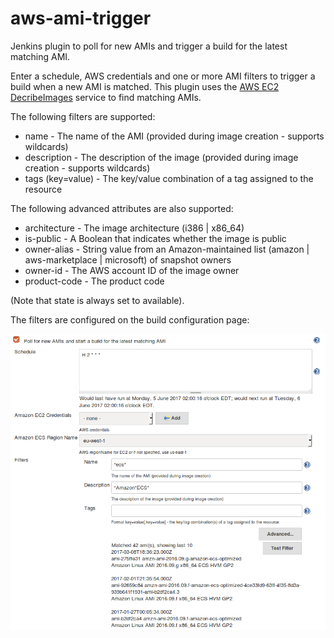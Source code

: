 # aws-ami-trigger
Jenkins plugin to poll for new AMIs and trigger a build for the latest matching AMI.

Enter a schedule, AWS credentials and one or more AMI filters to trigger a build when a new AMI is matched.
This plugin uses the [AWS EC2 DecribeImages](https://docs.aws.amazon.com/AWSEC2/latest/APIReference/API_DescribeImages.html) service
to find matching AMIs.

The following filters are supported:

  * name - The name of the AMI (provided during image creation - supports wildcards)
  * description - The description of the image (provided during image creation - supports wildcards)
  * tags (key=value) - The key/value combination of a tag assigned to the resource

The following advanced attributes are also supported:
  * architecture - The image architecture (i386 | x86_64)
  * is-public - A Boolean that indicates whether the image is public
  * owner-alias - String value from an Amazon-maintained list (amazon | aws-marketplace | microsoft) of snapshot owners
  * owner-id - The AWS account ID of the image owner
  * product-code - The product code

(Note that state is always set to available).

The filters are configured on the build configuration page:

![Screenshot](images/screenshot-1.png)
